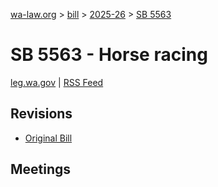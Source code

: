 [wa-law.org](/) > [bill](/bill/) > [2025-26](/bill/2025-26/) > [SB 5563](/bill/2025-26/sb/5563/)

# SB 5563 - Horse racing
[leg.wa.gov](https://app.leg.wa.gov/billsummary?BillNumber=5563&Year=2025&Initiative=false) | [RSS Feed](./rss.xml)

## Revisions
* [Original Bill](1/)

## Meetings